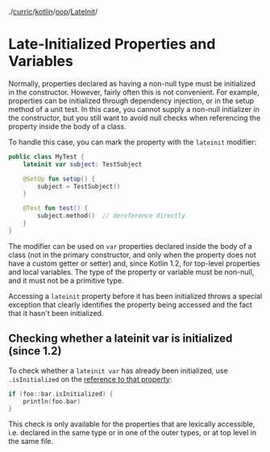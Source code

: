 ./[curric](/curric)/[kotlin](/curric/kotlin)/[oop](/curric/kotlin/oop)/[LateInit](/curric/kotlin/oop/lateinit)/
# Late-Initialized Properties and Variables
Normally, properties declared as having a non-null type must be initialized in the constructor. However, fairly often this is not convenient. For example, properties can be initialized through dependency injection, or in the setup method of a unit test. In this case, you cannot supply a non-null initializer in the constructor, but you still want to avoid null checks when referencing the property inside the body of a class.

To handle this case, you can mark the property with the `lateinit` modifier:
```kotlin
public class MyTest {
    lateinit var subject: TestSubject

    @SetUp fun setup() {
        subject = TestSubject()
    }

    @Test fun test() {
        subject.method()  // dereference directly
    }
}
```
The modifier can be used on `var` properties declared inside the body of a class (not in the primary constructor, and only when the property does not have a custom getter or setter) and, since Kotlin 1.2, for top-level properties and local variables. The type of the property or variable must be non-null, and it must not be a primitive type.

Accessing a `lateinit` property before it has been initialized throws a special exception that clearly identifies the property being accessed and the fact that it hasn't been initialized.

## Checking whether a lateinit var is initialized (since 1.2)
To check whether a `lateinit var` has already been initialized, use `.isInitialized` on the [reference to that property](https://kotlinlang.org/docs/reference/reflection.html#property-references):
```kotlin
if (foo::bar.isInitialized) {
    println(foo.bar)
}
```
This check is only available for the properties that are lexically accessible, i.e. declared in the same type or in one of the outer types, or at top level in the same file.
